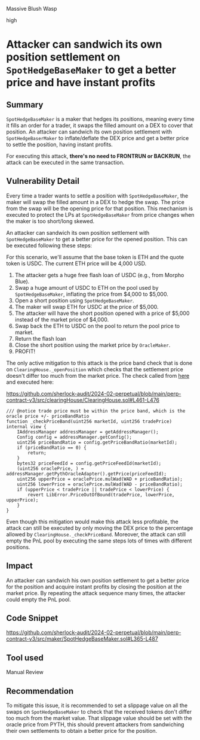Massive Blush Wasp

high

# Attacker can sandwich its own position settlement on `SpotHedgeBaseMaker` to get a better price and have instant profits

## Summary

`SpotHedgeBaseMaker` is a maker that hedges its positions, meaning every time it fills an order for a trader, it swaps the filled amount on a DEX to cover that position. An attacker can sandwich its own position settlement with `SpotHedgeBaserMaker` to inflate/deflate the DEX price and get a better price to settle the position, having instant profits.

For executing this attack, **there's no need to FRONTRUN or BACKRUN**, the attack can be executed in the same transaction. 

## Vulnerability Detail

Every time a trader wants to settle a position with `SpotHedgeBaseMaker`, the maker will swap the filled amount in a DEX to hedge the swap. The price from the swap will be the opening price for that position. This mechanism is executed to protect the LPs at `SpotHedgeBaseMaker` from price changes when the maker is too short/long skewed. 

An attacker can sandwich its own position settlement with `SpotHedgeBaseMaker` to get a better price for the opened position. This can be executed following these steps:

For this scenario, we'll assume that the base token is ETH and the quote token is USDC. The current ETH price will be 4,000 USD.

1. The attacker gets a huge free flash loan of USDC (e.g., from Morpho Blue).
2. Swap a huge amount of USDC to ETH on the pool used by `SpotHedgeBaseMaker`, inflating the price from $4,000 to $5,000. 
3. Open a short position using `SpotHedgeBaseMaker`. 
4. The maker will swap ETH for USDC at the price of $5,000.
5. The attacker will have the short position opened with a price of $5,000 instead of the market price of $4,000.
6. Swap back the ETH to USDC on the pool to return the pool price to market. 
7. Return the flash loan
8. Close the short position using the market price by `OracleMaker`.
9. PROFIT!

The only active mitigation to this attack is the price band check that is done on `ClearingHouse._openPosition` which checks that the settlement price doesn't differ too much from the market price. The check called from [here](https://github.com/sherlock-audit/2024-02-perpetual/blob/main/perp-contract-v3/src/clearingHouse/ClearingHouse.sol#L331) and executed here:

https://github.com/sherlock-audit/2024-02-perpetual/blob/main/perp-contract-v3/src/clearingHouse/ClearingHouse.sol#L461-L476

```solidity
/// @notice trade price must be within the price band, which is the oracle price +/- priceBandRatio
function _checkPriceBand(uint256 marketId, uint256 tradePrice) internal view {
    IAddressManager addressManager = getAddressManager();
    Config config = addressManager.getConfig();
    uint256 priceBandRatio = config.getPriceBandRatio(marketId);
    if (priceBandRatio == 0) {
        return;
    }
    bytes32 priceFeedId = config.getPriceFeedId(marketId);
    (uint256 oraclePrice, ) = addressManager.getPythOracleAdapter().getPrice(priceFeedId);
    uint256 upperPrice = oraclePrice.mulWad(WAD + priceBandRatio);
    uint256 lowerPrice = oraclePrice.mulWad(WAD - priceBandRatio);
    if (upperPrice < tradePrice || tradePrice < lowerPrice) {
        revert LibError.PriceOutOfBound(tradePrice, lowerPrice, upperPrice);
    }
}
```

Even though this mitigation would make this attack less profitable, the attack can still be executed by only moving the DEX price to the percentage allowed by `ClearingHouse._checkPriceBand`. Moreover, the attack can still empty the PnL pool by executing the same steps lots of times with different positions. 

## Impact

An attacker can sandwich his own position settlement to get a better price for the position and acquire instant profits by closing the position at the market price. By repeating the attack sequence many times, the attacker could empty the PnL pool.

## Code Snippet

https://github.com/sherlock-audit/2024-02-perpetual/blob/main/perp-contract-v3/src/maker/SpotHedgeBaseMaker.sol#L365-L487

## Tool used

Manual Review

## Recommendation

To mitigate this issue, it is recommended to set a slippage value on all the swaps on `SpotHedgeBaseMaker` to check that the received tokens don't differ too much from the market value. That slippage value should be set with the oracle price from PYTH, this should prevent attackers from sandwiching their own settlements to obtain a better price for the position. 
